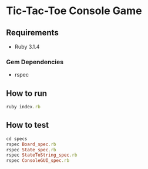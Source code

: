 # Tic-Tac-Toe Console Game

## Requirements

- Ruby 3.1.4
### Gem Dependencies

- rspec

## How to run

```ruby
ruby index.rb
```

## How to test

```ruby
cd specs
rspec Board_spec.rb
rspec State_spec.rb
rspec StateToString_spec.rb
rspec ConsoleGUI_spec.rb
```
